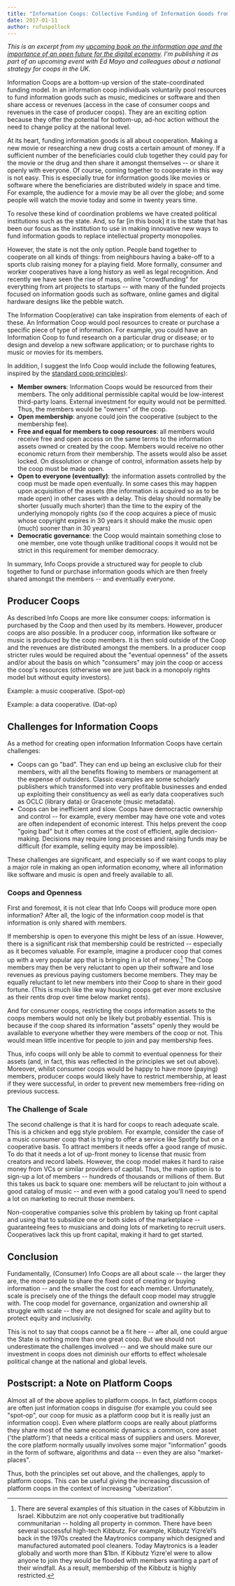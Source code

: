 ```yaml
---
title: "Information Coops: Collective Funding of Information Goods from Software to Medicines"
date: 2017-01-11
author: rufuspollock
---
```


*This is an excerpt from my [upcoming book on the information age and the importance of an open future for the digital economy][book]. I'm publishing it as part of an upcoming event with Ed Mayo and colleagues about a national strategy for coops in the UK.*

[book]: /book/

Information Coops are a bottom-up version of the state-coordinated funding model. In an information coop individuals voluntarily pool resources to fund information goods such as music, medicines or software and then share access or revenues (access in the case of consumer coops and revenues in the case of producer coops). They are an exciting option because they offer the potential for bottom-up, ad-hoc action without the need to change policy at the national level.

At its heart, funding information goods is all about cooperation. Making a new movie or researching a new drug costs a certain amount of money. If a sufficient number of the beneficiaries could club together they could pay for the movie or the drug and then share it amongst themselves -- or share it openly with everyone. Of course, coming together to cooperate in this way is not easy. This is especially true for information goods like movies or software where the beneficiaries are distributed widely in space and time. For example, the audience for a movie may be all over the globe; and some people will watch the movie today and some in twenty years time.

To resolve these kind of coordination problems we have created political institutions such as the state. And, so far [in this book] it is the state that has been our focus as the institution to use in making innovative new ways to fund information goods to replace intellectual property monopolies.

However, the state is not the only option. People band together to cooperate on all kinds of things: from neighbours having a bake-off to a sports club raising money for a playing field. More formally, consumer and worker cooperatives have a long history as well as legal recognition. And recently we have seen the rise of mass, online "crowdfunding" for everything from art projects to startups -- with many of the funded projects focused on information goods such as software, online games and digital hardware designs like the pebble watch.

The Information Coop(erative) can take inspiration from elements of each of these. An Information Coop would pool resources to create or purchase a specific piece of type of information. For example, you could have an Information Coop to fund research on a particular drug or disease; or to design and develop a new software application; or to purchase rights to music or movies for its members.

In addition, I suggest the Info Coop would include the following features, inspired by the [standard coop principles][coop-principles]):

[coop-principles]: https://ica.coop/en/whats-co-op/co-operative-identity-values-principles

* **Member owners**: Information Coops would be resourced from their members. The only additional permissible capital would be low-interest third-party loans. External investment for equity would not be permitted. Thus, the members would be "owners" of the coop.
* **Open membership**: anyone could join the cooperative (subject to the membership fee).
* **Free and equal for members to coop resources**: all members would receive free and open access on the same terms to the information assets owned or created by the coop. Members would receive no other economic return from their membership. The assets would also be asset locked. On dissolution or change of control, information assets help by the coop must be made open.
* **Open to everyone (eventually)**: the information assets controlled by the coop must be made open eventually. In some cases this may happen upon acquisition of the assets (the information is acquired so as to be made open) in other cases with a delay. This delay should normally be shorter (usually much shorter) than the time to the expiry of the underlying monopoly rights (so if the coop acquires a piece of music whose copyright expires in 30 years it should make the music open (much) sooner than in 30 years)
* **Democratic governance**: the Coop would maintain something close to one member, one vote though unlike traditional coops it would not be strict in this requirement for member democracy.

In summary, Info Coops provide a structured way for people to club together to fund or purchase information goods which are then freely shared amongst the members -- and eventually everyone.

## Producer Coops

As described Info Coops are more like consumer coops: information is purchased by the Coop and then used by its members. However, producer coops are also possible. In a producer coop, information like software or music is produced by the coop members. It is then sold outside of the Coop and the revenues are distributed amongst the members. In a producer coop stricter rules would be required about the "eventual openness" of the assets and/or about the basis on which "consumers" may join the coop or access the coop's resources (otherwise we are just back in a monopoly rights model but without equity investors).

Example: a music cooperative. (Spot-op)

Example: a data cooperative. (Dat-op)

## Challenges for Information Coops

As a method for creating open information Information Coops have certain challenges:

* Coops can go "bad". They can end up being an exclusive club for their members, with all the benefits flowing to members or management at the expense of outsiders. Classic examples are some scholarly publishers which transformed into very profitable businesses and ended up exploiting their constituency as well as early data cooperatives such as OCLC (library data) or Gracenote (music metadata).
* Coops can be inefficient and slow. Coops have democractic ownership and control -- for example, every member may have one vote and votes are often independent of economic interest. This helps prevent the coop "going bad" but it often comes at the cost of efficient, agile decision-making. Decisions may require long processes and raising funds may be difficult (for example, selling equity may be impossible).

These challenges are significant, and especially so if we want coops to play a major role in making an open information economy, where all information like software and music is open and freely available to all.

### Coops and Openness

First and foremost, it is not clear that Info Coops will produce more open information? After all, the logic of the information coop model is that information is only shared with members.

If membership is open to everyone this might be less of an issue. However, there is a significant risk that membership could be restricted -- especially as it becomes valuable. For example, imagine a producer coop that comes up with a very popular app that is bringing in a lot of money.[^kibbutz] The Coop members may then be very reluctant to open up their software and lose revenues as previous paying customers become members. They may be equally reluctant to let new members into their Coop to share in their good fortune. (This is much like the way housing coops get ever more exclusive as their rents drop over time below market rents).

And for consumer coops, restricting the coops information assets to the coops members would not only be likely but probably essential. This is because if the coop shared its information "assets" openly they would be available to everyone whether they were members of the coop or not. This would mean little incentive for people to join and pay membership fees.

Thus, info coops will only be able to commit to eventual openness for their assets (and, in fact, this was reflected in the principles we set out above). Moreover, whilst consumer coops would be happy to have more (paying) members, producer coops would likely have to restrict membership, at least if they were successful, in order to prevent new memembers free-riding on previous success.

[^kibbutz]: There are several examples of this situation in the cases of Kibbutzim in Israel. Kibbutzim are not only cooperative but traditionally communitarian -- holding all property in common.  There have been several successful high-tech Kibbutz. For example, Kibbutz Yizre’el’s back in the 1970s created the Maytronics company which designed and manufactured automated pool cleaners. Today Maytronics is a leader globally and worth more than $1bn. If Kibbutz Yizre'el were to allow anyone to join they would be flooded with members wanting a part of their windfall. As a result, membership of the Kibbutz is highly restricted.

### The Challenge of Scale

The second challenge is that it is hard for coops to reach adequate scale. This is a chicken and egg style problem. For example, consider the case of a music consumer coop that is trying to offer a service like Spotify but on a cooperative basis. To attract members it needs offer a good range of music. To do that it needs a lot of up-front money to license that music from creators and record labels. However, the coop model makes it hard to raise money from VCs or similar providers of capital. Thus, the main option is to sign-up a lot of members -- hundreds of thousands or millions of them. But this takes us back to square one: members will be reluctant to join without a good catalog of music -- and even with a good catalog you'll need to spend a lot on marketing to recruit those members.

Non-cooperative companies solve this problem by taking up front capital and using that to subsidize one or both sides of the marketplace -- guaranteeing fees to musicians and doing lots of marketing to recruit users. Cooperatives lack this up front capital, making it hard to get started.

## Conclusion

Fundamentally, (Consumer) Info Coops are all about scale -- the larger they are, the more people to share the fixed cost of creating or buying information -- and the smaller the cost for each member. Unfortunately, scale is precisely one of the things the default coop model may struggle with. The coop model for governance, organization and ownership all struggle with scale -- they are not designed for scale and agility but to protect equity and inclusivity.

This is not to say that coops cannot be a fit here -- after all, one could argue the State is nothing more than one great coop. But we should not underestimate the challenges involved -- and we should make sure our investment in coops does not diminish our efforts to effect wholesale political change at the national and global levels.

## Postscript: a Note on Platform Coops

Almost all of the above applies to platform coops. In fact, platform coops are often just information coops in disguise (for example you could see "spot-op", our coop for music as a platform coop but it is really just an information coop). Even where platform coops are really about platforms they share most of the same economic dynamics: a common, core asset ('the platform') that needs a critical mass of suppliers and users. Morever, the core platform normally usually involves some major "information" goods in the form of software, algorithms and data -- even they are also "market-places".

Thus, both the principles set out above, and the challenges, apply to platform coops. This can be useful giving the increasing discussion of platform coops in the context of increasing "uberization".

